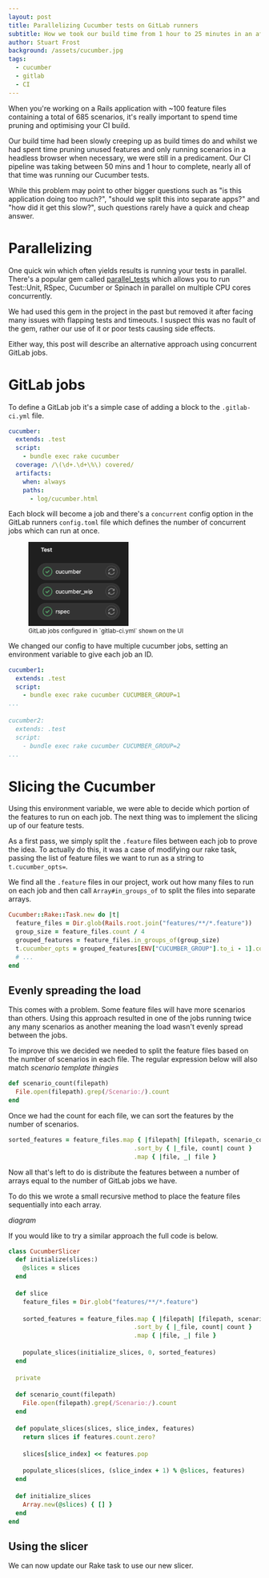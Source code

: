 ```yaml
---
layout: post
title: Parallelizing Cucumber tests on GitLab runners
subtitle: How we took our build time from 1 hour to 25 minutes in an afternoon
author: Stuart Frost
background: /assets/cucumber.jpg
tags:
  - cucumber
  - gitlab
  - CI
---
```


When you're working on a Rails application with ~100 feature files containing a total of 685 scenarios, it's really important
to spend time pruning and optimising your CI build.

Our build time had been slowly creeping up as build times do and whilst we had spent time pruning unused features and only running
scenarios in a headless browser when necessary, we were still in a predicament. Our CI pipeline was taking between 50 mins and 1 hour
to complete, nearly all of that time was running our Cucumber tests.

While this problem may point to other bigger questions such as "is this application doing too much?", "should we split this into separate
apps?" and "how did it get this slow?", such questions rarely have a quick and cheap answer.

# Parallelizing
One quick win which often yields results is running your tests in parallel. There's a popular gem called [parallel_tests](https://github.com/grosser/parallel_tests)
which allows you to run Test::Unit, RSpec, Cucumber or Spinach in parallel on multiple CPU cores concurrently. 

We had used this gem in the project in the past but removed it after facing many issues with flapping tests and timeouts. I suspect this was
no fault of the gem, rather our use of it or poor tests causing side effects.

Either way, this post will describe an alternative approach using concurrent GitLab jobs.

# GitLab jobs
To define a GitLab job it's a simple case of adding a block to the `.gitlab-ci.yml` file.

```yaml
cucumber:
  extends: .test
  script:
    - bundle exec rake cucumber
  coverage: /\(\d+.\d+\%\) covered/
  artifacts:
    when: always
    paths:
      - log/cucumber.html
```

Each block will become a job and there's a `concurrent` config option in the GitLab runners `config.toml` file which defines the number of concurrent jobs
which can run at once.

<figure>
  <img src="/assets/post-content/gitlab-jobs.png" width="200" alt="GitLab Jobs">
  <small><figcaption>GitLab jobs configured in `gitlab-ci.yml` shown on the UI</figcaption></small>
</figure>

We changed our config to have multiple cucumber jobs, setting an environment variable to give each job an ID.

```yaml
cucumber1:
  extends: .test
  script:
    - bundle exec rake cucumber CUCUMBER_GROUP=1
...

cucumber2:
  extends: .test
  script:
    - bundle exec rake cucumber CUCUMBER_GROUP=2
...
```

# Slicing the Cucumber
Using this environment variable, we were able to decide which portion of the features to run on each job. The next thing was to implement the slicing up
of our feature tests.

As a first pass, we simply split the `.feature` files between each job to prove the idea. To actually do this, it was a case of modifying our
rake task, passing the list of feature files we want to run as a string to `t.cucumber_opts=`.

We find all the `.feature` files in our project, work out how many files to run on each job and then call `Array#in_groups_of` to split the files
into separate arrays.

```ruby
Cucumber::Rake::Task.new do |t|
  feature_files = Dir.glob(Rails.root.join("features/**/*.feature"))
  group_size = feature_files.count / 4
  grouped_features = feature_files.in_groups_of(group_size)
  t.cucumber_opts = grouped_features[ENV["CUCUMBER_GROUP"].to_i - 1].compact.join(" ")
  # ...
end
```

## Evenly spreading the load
This comes with a problem. Some feature files will have more scenarios than others. Using this approach resulted in one of the jobs running
twice any many scenarios as another meaning the load wasn't evenly spread between the jobs.

To improve this we decided we needed to split the feature files based on the number of scenarios in each file. The regular expression below will also match *scenario template thingies*

```ruby
def scenario_count(filepath)
  File.open(filepath).grep(/Scenario:/).count
end
```

Once we had the count for each file, we can sort the features by the number of scenarios.

```ruby
sorted_features = feature_files.map { |filepath| [filepath, scenario_count(filepath)] }
                                   .sort_by { |_file, count| count }
                                   .map { |file, _| file }
```

Now all that's left to do is distribute the features between a number of arrays equal to the number of GitLab jobs we have. 

To do this we wrote a small recursive method to place the feature files sequentially into each array. 

*diagram*

If you would like to try a similar approach the full code is below. 

```ruby
class CucumberSlicer
  def initialize(slices:)
    @slices = slices
  end

  def slice
    feature_files = Dir.glob("features/**/*.feature")

    sorted_features = feature_files.map { |filepath| [filepath, scenario_count(filepath)] }
                                   .sort_by { |_file, count| count }
                                   .map { |file, _| file }

    populate_slices(initialize_slices, 0, sorted_features)
  end

  private

  def scenario_count(filepath)
    File.open(filepath).grep(/Scenario:/).count
  end

  def populate_slices(slices, slice_index, features)
    return slices if features.count.zero?

    slices[slice_index] << features.pop

    populate_slices(slices, (slice_index + 1) % @slices, features)
  end

  def initialize_slices
    Array.new(@slices) { [] }
  end
end
```

## Using the slicer
We can now update our Rake task to use our new slicer. 